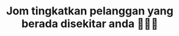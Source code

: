 ---
title: "Jom tingkatkan pelanggan yang berada disekitar anda 🚀🚀🚀"
description: "Cari beberapa SEO tempatan yang paling boleh diambil tindakan dan google petua dan strategi percuma perniagaan saya yang akan membawa perniagaan kecil anda ke peringkat seterusnya."
---
